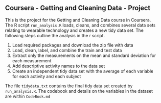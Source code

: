
## Coursera - Getting and Cleaning Data - Project

This is the project for the Getting and Cleaning Data course in Coursera. The R script `run_analysis.R` loads, cleans, and combines several data sets relating to wearable technology and creates a new tidy data set. The following steps outline the analysis in the r script. 


1. Load required packages and download the zip file with data
2. Load, clean, label, and combine the train and test data
3. Extract only the measurements on the mean and standard deviation for each measurement
4. Add descriptive activity names to the data set
5. Create an independent tidy data set with the average of each variable for each activity and each subject


The file `tidydata.txt` contains the final tidy data set created by `run_analysis.R`. The codebook and details on the variables in the dataset are within `CodeBook.md`
